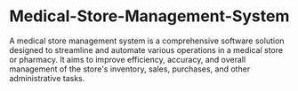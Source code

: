 # Medical-Store-Management-System
A medical store management system is a comprehensive software solution designed to streamline and automate various operations in a medical store or pharmacy. It aims to improve efficiency, accuracy, and overall management of the store's inventory, sales, purchases, and other administrative tasks.
